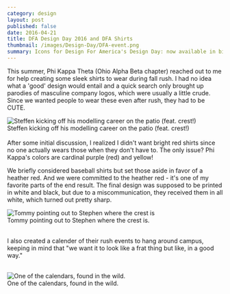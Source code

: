 ```yaml
---
category: design
layout: post
published: false
date: 2016-04-21
title: DFA Design Day 2016 and DFA Shirts
thumbnail: /images/Design-Day/DFA-event.png
summary: Icons for Design For America's Design Day: now available in big, small, and glow-in-the-dark.
---
```

This summer, Phi Kappa Theta (Ohio Alpha Beta chapter) reached out to me for help creating some sleek shirts to wear during fall rush. I had no idea what a 'good' design would entail and a quick search only brought up parodies of masculine company logos, which were usually a little crude. Since we wanted people to wear these even after rush, they had to be CUTE.

<div class = "post-image">
<image alt ="Steffen kicking off his modelling career on the patio (feat. crest!)" src= "/images/phikap/steffen.jpg"/> <br/>
Steffen kicking off his modelling career on the patio (feat. crest!) </a>
</div>
<br/>
After some initial discussion, I realized I didn't  want bright red shirts since no one actually wears those when they don't have to. The only issue? Phi Kappa's colors are cardinal purple (red) and yellow!

We briefly considered baseball shirts but set those aside in favor of a heather red. And we were committed to the heather red - it's one of my favorite parts of the end result. The final design was supposed to be printed in white and black, but due to a miscommunication, they received them in all white, which turned out pretty sharp.

<div class = "post-image">
<image alt="Tommy pointing out to Stephen where the crest is" src ="/images/phikap/stephen.jpg" class = "post-image"/>
<br/> Tommy pointing out to Stephen where the crest is. </div>
<br/>

I also created a calender of their rush events to hang around campus, keeping in mind that "we want it to look like a frat thing but like, in a good way."
<br/>
<br/>

<div class = "post-image">
<image alt="One of the calendars, found in the wild." src ="/images/phikap/calendar.jpg" class = "post-image"/> <br/>
One of the calendars, found in the wild.
</div>





